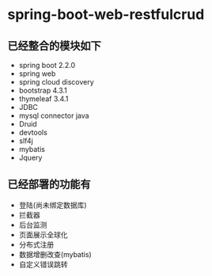 # spring-boot-web-restfulcrud
## 已经整合的模块如下
- spring boot 2.2.0
- spring web
- spring cloud discovery
- bootstrap 4.3.1
- thymeleaf 3.4.1
- JDBC
- mysql connector java
- Druid
- devtools
- slf4j
- mybatis
- Jquery
## 已经部署的功能有
- 登陆(尚未绑定数据库)
- 拦截器
- 后台监测
- 页面展示全球化
- 分布式注册
- 数据增删改查(mybatis)
- 自定义错误跳转
